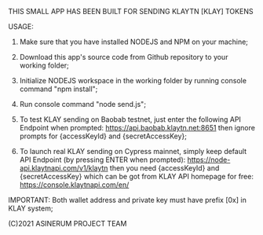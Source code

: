 THIS SMALL APP HAS BEEN BUILT FOR SENDING KLAYTN [KLAY] TOKENS

USAGE:

1. Make sure that you have installed NODEJS and NPM on your machine;

2. Download this app's source code from Github repository to your working folder;

3. Initialize NODEJS workspace in the working folder by running console command	"npm install";

4. Run console command "node send.js";

5. To test KLAY sending on Baobab testnet, just enter the following API Endpoint when prompted:
   https://api.baobab.klaytn.net:8651
   then ignore prompts for {accessKeyId} and {secretAccessKey};

6. To launch real KLAY sending on Cypress mainnet, simply keep default API Endpoint (by pressing ENTER when prompted):
   https://node-api.klaytnapi.com/v1/klaytn
   then you need {accessKeyId} and {secretAccessKey} which can be got from KLAY API homepage for free:
   https://console.klaytnapi.com/en/

IMPORTANT: Both wallet address and private key must have prefix [0x] in KLAY system;

(C)2021 ASINERUM PROJECT TEAM